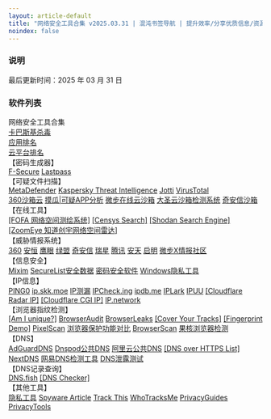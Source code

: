```yaml
---
layout: article-default
title: "网络安全工具合集 v2025.03.31 | 混沌书签导航 | 提升效率/分享优质信息/资源收藏"
noindex: false
---
```


<article>
    <h3>说明</h3>
        最后更新时间：2025 年 03 月 31 日
    <h3>软件列表</h3>
    网络安全工具合集
    <br><a target="_blank" rel="noopener nofollow" href="https://www.kaspersky.com.cn/free-antivirus">卡巴斯基杀毒</a>
    <br><a target="_blank" rel="noopener nofollow" href="https://www.netify.ai/resources/applications">应用排名</a>
    <br><a target="_blank" rel="noopener nofollow" href="https://www.netify.ai/resources/platforms">云平台排名</a>
    <br>【密码生成器】<br>
    <a target="_blank" rel="noopener nofollow" href="https://www.f-secure.com/en/password-generator">F-Secure</a>
    <a target="_blank" rel="noopener nofollow" href="https://www.lastpass.com/features/password-generator">Lastpass</a>
    <br>【可疑文件扫描】<br>
    <a target="_blank" rel="noopener nofollow" href="https://metadefender.opswat.com/">MetaDefender</a>
    <a target="_blank" rel="noopener nofollow" href="https://opentip.kaspersky.com/">Kaspersky Threat Intelligence</a>
    <a target="_blank" rel="noopener nofollow" href="https://virusscan.jotti.org/zh-CN/scan-file">Jotti</a>
    <a target="_blank" rel="noopener nofollow" href="https://www.virustotal.com/gui/home/upload">VirusTotal</a>
    <br>
    <a target="_blank" rel="noopener nofollow" href="https://ata.360.net/detection">360沙箱云</a>
    <a target="_blank" rel="noopener nofollow" href="https://mogua.co/">摸瓜|可疑APP分析</a>
    <a target="_blank" rel="noopener nofollow" href="https://s.threatbook.com/">微步在线云沙箱</a>
    <a target="_blank" rel="noopener nofollow" href="https://sandbox.freebuf.com/detect">大圣云沙箱检测系统</a>
    <a target="_blank" rel="noopener nofollow" href="https://sandbox.ti.qianxin.com/sandbox/page">奇安信沙箱</a>
    <br>【在线工具】<br>
    <a target="_blank" rel="noopener nofollow" href="https://fofa.info/">[FOFA 网络空间测绘系统]</a>
    <a target="_blank" rel="noopener nofollow" href="https://search.censys.io/">[Censys Search]</a>
    <a target="_blank" rel="noopener nofollow" href="https://www.shodan.io/">[Shodan Search Engine]</a>
    <a target="_blank" rel="noopener nofollow" href="https://www.zoomeye.org/">[ZoomEye 知道创宇网络空间雷达]</a>
    <br>【威胁情报系统】<br>
    <a target="_blank" rel="noopener nofollow" href="https://ti.360.net/#/homepage">360</a>
    <a target="_blank" rel="noopener nofollow" href="https://ti.dbappsecurity.com.cn/">安恒</a>
    <a target="_blank" rel="noopener nofollow" href="https://ti.duba.net/">鹰眼</a>
    <a target="_blank" rel="noopener nofollow" href="https://ti.nsfocus.com/">绿盟</a>
    <a target="_blank" rel="noopener nofollow" href="https://ti.qianxin.com/">奇安信</a>
    <a target="_blank" rel="noopener nofollow" href="https://ti.rising.com.cn/home">瑞星</a>
    <a target="_blank" rel="noopener nofollow" href="https://tix.qq.com/">腾讯</a>
    <a target="_blank" rel="noopener nofollow" href="https://www.antiycloud.com/#/antiy/index">安天</a>
    <a target="_blank" rel="noopener nofollow" href="https://www.venuseye.com.cn/">启明</a>
    <a target="_blank" rel="noopener nofollow" href="https://x.threatbook.com/">微步X情报社区</a>
    <br>【信息安全】<br>
    <a target="_blank" rel="noopener nofollow" href="https://mixim.cyandev.app/">Mixim</a>
    <a target="_blank" rel="noopener nofollow" href="https://statistics.securelist.com/">SecureList安全数据</a>
    <a target="_blank" rel="noopener nofollow" href="https://www.privacytools.io/secure-password-manager/">密码安全软件</a>
    <a target="_blank" rel="noopener nofollow" href="https://www.privacytools.io/windows/">Windows隐私工具</a>
    <br>【IP信息】<br>
    <a target="_blank" rel="noopener nofollow" href="https://ip.ping0.cc/">PING0</a>
    <a target="_blank" rel="noopener nofollow" href="https://ip.skk.moe/">ip.skk.moe</a>
    <a target="_blank" rel="noopener nofollow" href="https://ipcelou.com/">IP测漏</a>
    <a target="_blank" rel="noopener nofollow" href="https://ipcheck.ing/#/">IPCheck.ing</a>
    <a target="_blank" rel="noopener nofollow" href="https://ipdb.me/">ipdb.me</a>
    <a target="_blank" rel="noopener nofollow" href="https://iplark.com/">IPLark</a>
    <a target="_blank" rel="noopener nofollow" href="https://ipuu.net/">IPUU</a>
    <a target="_blank" rel="noopener nofollow" href="https://radar.cloudflare.com/ip">[Cloudflare Radar IP]</a>
    <a target="_blank" rel="noopener nofollow" href="https://www.cloudflare.com/cdn-cgi/trace">[Cloudflare CGI IP]</a>
    <a target="_blank" rel="noopener nofollow" href="https://www.ip.network/">IP.network</a>
    <br>【浏览器指纹检测】<br>
    <a target="_blank" rel="noopener nofollow" href="https://amiunique.org/">[Am I unique?]</a>
    <a target="_blank" rel="noopener nofollow" href="https://browseraudit.com">BrowserAudit</a>
    <a target="_blank" rel="noopener nofollow" href="https://browserleaks.com/">BrowserLeaks</a>
    <a target="_blank" rel="noopener nofollow" href="https://coveryourtracks.eff.org/">[Cover Your Tracks]</a>
    <a target="_blank" rel="noopener nofollow" href="https://fingerprint.com/demo/">[Fingerprint Demo]</a>
    <a target="_blank" rel="noopener nofollow" href="https://pixelscan.net/">PixelScan</a>
    <a target="_blank" rel="noopener nofollow" href="https://privacytests.org/">浏览器保护功能对比</a>
    <a target="_blank" rel="noopener nofollow" href="https://www.browserscan.net/zh/">BrowserScan</a>
    <a target="_blank" rel="noopener nofollow" href="https://www.ghxi.com/llq">果核浏览器检测</a>
    <br>【DNS】<br>
    <a target="_blank" rel="noopener nofollow" href="https://adguard-dns.io/">AdGuardDNS</a>
    <a target="_blank" rel="noopener nofollow" href="https://console.dnspod.cn/publicdns/config">Dnspod公共DNS</a>
    <a target="_blank" rel="noopener nofollow" href="https://dns.console.aliyun.com/#/pdns/dashboard">阿里云公共DNS</a>
    <a target="_blank" rel="noopener nofollow" href="https://github.com/curl/curl/wiki/DNS-over-HTTPS">[DNS over HTTPS List]</a>
    <a target="_blank" rel="noopener nofollow" href="https://nextdns.io/?from=qyq6n8p5">NextDNS</a>
    <a target="_blank" rel="noopener nofollow" href="https://nstool.netease.com/info.html">网易DNS检测工具</a>
    <a target="_blank" rel="noopener nofollow" href="https://whoer.net/zh/dns-leak-test">DNS泄露测试</a>
    <br>【DNS记录查询】<br>
    <a target="_blank" rel="noopener nofollow" href="https://dns.fish/">DNS.fish</a>
    <a target="_blank" rel="noopener nofollow" href="https://dnsmid.com/">[DNS Checker]</a>
    <br>【其他工具】<br>
    <a target="_blank" rel="noopener nofollow" href="https://cybermagicsec.github.io/privacytools-zh/">隐私工具</a>
    <a target="_blank" rel="noopener nofollow" href="https://spyware.neocities.org/articles/librewolf.html">Spyware Article</a>
    <a target="_blank" rel="noopener nofollow" href="https://trackthis.link/">Track This</a>
    <a target="_blank" rel="noopener nofollow" href="https://whotracks.me/">WhoTracksMe</a>
    <a target="_blank" rel="noopener nofollow" href="https://www.privacyguides.org/zh-Hant/tools/">PrivacyGuides</a>
    <a target="_blank" rel="noopener nofollow" href="https://www.privacytools.io/">PrivacyTools</a>
</article>